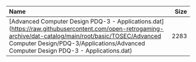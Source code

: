 |Name|Size|
|:---|---:|
|[Advanced Computer Design PDQ-3 - Applications.dat](https://raw.githubusercontent.com/open-retrogaming-archive/dat-catalog/main/root/basic/TOSEC/Advanced Computer Design/PDQ-3/Applications/Advanced Computer Design PDQ-3 - Applications.dat)|2283|
